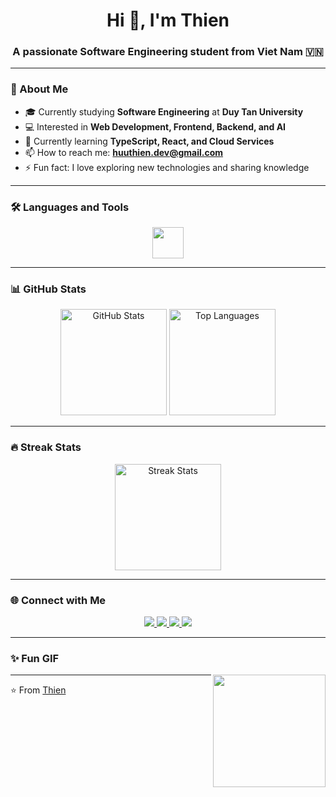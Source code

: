 <h1 align="center">Hi 👋, I'm Thien</h1>
<h3 align="center">A passionate Software Engineering student from Viet Nam 🇻🇳</h3>

---

### 🚀 About Me
- 🎓 Currently studying **Software Engineering** at **Duy Tan University**  
- 💻 Interested in **Web Development, Frontend, Backend, and AI**  
- 🌱 Currently learning **TypeScript, React, and Cloud Services**  
- 📫 How to reach me: **huuthien.dev@gmail.com**  
- ⚡ Fun fact: I love exploring new technologies and sharing knowledge  

---

### 🛠️ Languages and Tools
<div align="center">
  <img src="https://skillicons.dev/icons?i=js,ts,react,html,css,python,cs,php,mysql,git,github,vscode" height="50" />
</div>

---

### 📊 GitHub Stats
<div align="center">
  <img src="https://github-readme-stats.vercel.app/api?username=iamhuuthien&show_icons=true&theme=radical" height="170" alt="GitHub Stats" />
  <img src="https://github-readme-stats.vercel.app/api/top-langs/?username=iamhuuthien&layout=compact&theme=radical" height="170" alt="Top Languages" />
</div>

---

### 🔥 Streak Stats
<div align="center">
  <img src="https://github-readme-streak-stats.herokuapp.com/?user=iamhuuthien&theme=radical" height="170" alt="Streak Stats" />
</div>

---

### 🌐 Connect with Me
<div align="center">
  <a href="https://www.instagram.com/_iam_huuthien" target="_blank">
    <img src="https://img.shields.io/badge/Instagram-E4405F?style=for-the-badge&logo=instagram&logoColor=white" />
  </a>
  <a href="https://discord.gg/TBBR6Xv8" target="_blank">
    <img src="https://img.shields.io/badge/Discord-5865F2?style=for-the-badge&logo=discord&logoColor=white" />
  </a>
  <a href="https://www.facebook.com/imhuuthien/" target="_blank">
    <img src="https://img.shields.io/badge/Facebook-1877F2?style=for-the-badge&logo=facebook&logoColor=white" />
  </a>
  <a href="https://www.linkedin.com/in/iamhuuthien/" target="_blank">
    <img src="https://img.shields.io/badge/LinkedIn-0077B5?style=for-the-badge&logo=linkedin&logoColor=white" />
  </a>
</div>

---

### ✨ Fun GIF
<img align="right" height="180" src="https://media.giphy.com/media/12pwt3qlbVVBfy/giphy.gif" />

---

⭐️ From [Thien](https://github.com/iamhuuthien)

